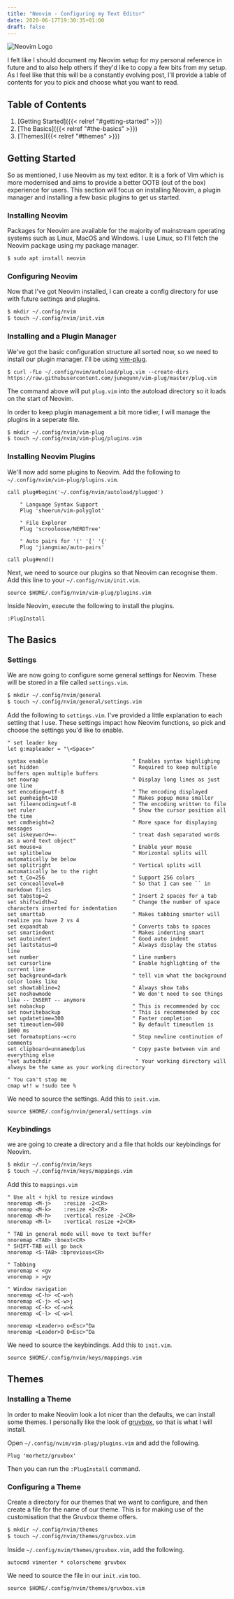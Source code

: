 ```yaml
---
title: "Neovim - Configuring my Text Editor"
date: 2020-06-17T19:30:35+01:00
draft: false
---
```


<!-- Access draft from this link: http://localhost:1313/2020/06/neovim-configuring-my-text-editor -->

![Neovim Logo](https://s.3xpl0its.xyz/2020-06-17/Neovim-logo.svg.png)

I felt like I should document my Neovim setup for my personal reference in future and to also help others if they'd like to copy a few bits from my setup. As I feel like that this will be a constantly evolving post, I'll provide a table of contents for you to pick and choose what you want to read.

## Table of Contents
1. [Getting Started]({{< relref "#getting-started" >}})
2. [The Basics]({{< relref "#the-basics" >}})
3. [Themes]({{< relref "#themes" >}})

## Getting Started
So as mentioned, I use Neovim as my text editor. It is a fork of Vim which is more modernised and aims to provide a better OOTB (out of the box) experience for users. This section will focus on installing Neovim, a plugin manager and installing a few basic plugins to get us started.

### Installing Neovim
Packages for Neovim are available for the majority of mainstream operating systems such as Linux, MacOS and Windows. I use Linux, so I'll fetch the Neovim package using my package manager.

```bash
$ sudo apt install neovim
```

### Configuring Neovim
Now that I've got Neovim installed, I can create a config directory for use with future settings and plugins.

```bash
$ mkdir ~/.config/nvim
$ touch ~/.config/nvim/init.vim
```

### Installing and a Plugin Manager
We've got the basic configuration structure all sorted now, so we need to install our plugin manager. I'll be using [vim-plug](https://github.com/junegunn/vim-plug).

```
$ curl -fLo ~/.config/nvim/autoload/plug.vim --create-dirs https://raw.githubusercontent.com/junegunn/vim-plug/master/plug.vim
```

The command above will put `plug.vim` into the autoload directory so it loads on the start of Neovim.

In order to keep plugin management a bit more tidier, I will manage the plugins in a seperate file.

```bash
$ mkdir ~/.config/nvim/vim-plug
$ touch ~/.config/nvim/vim-plug/plugins.vim
```

### Installing Neovim Plugins
We'll now add some plugins to Neovim. Add the following to `~/.config/nvim/vim-plug/plugins.vim`.

```vim
call plug#begin('~/.config/nvim/autoload/plugged')

    " Language Syntax Support
    Plug 'sheerun/vim-polyglot'

    " File Explorer
    Plug 'scrooloose/NERDTree'

    " Auto pairs for '(' '[' '{'
    Plug 'jiangmiao/auto-pairs'

call plug#end()
```

Next, we need to source our plugins so that Neovim can recognise them. Add this line to your `~/.config/nvim/init.vim`.

```vim
source $HOME/.config/nvim/vim-plug/plugins.vim
```

Inside Neovim, execute the following to install the plugins.

```vim
:PlugInstall
```

## The Basics
### Settings
We are now going to configure some general settings for Neovim. These will be stored in a file called `settings.vim`.

```bash
$ mkdir ~/.config/nvim/general
$ touch ~/.config/nvim/general/settings.vim
```

Add the following to `settings.vim`. I've provided a little explanation to each setting that I use. These settings impact how Neovim functions, so pick and choose the settings you'd like to enable.

```vim
" set leader key
let g:mapleader = "\<Space>"

syntax enable                           " Enables syntax highlighing
set hidden                              " Required to keep multiple buffers open multiple buffers
set nowrap                              " Display long lines as just one line
set encoding=utf-8                      " The encoding displayed
set pumheight=10                        " Makes popup menu smaller
set fileencoding=utf-8                  " The encoding written to file
set ruler              			        " Show the cursor position all the time
set cmdheight=2                         " More space for displaying messages
set iskeyword+=-                      	" treat dash separated words as a word text object"
set mouse=a                             " Enable your mouse
set splitbelow                          " Horizontal splits will automatically be below
set splitright                          " Vertical splits will automatically be to the right
set t_Co=256                            " Support 256 colors
set conceallevel=0                      " So that I can see `` in markdown files
set tabstop=2                           " Insert 2 spaces for a tab
set shiftwidth=2                        " Change the number of space characters inserted for indentation
set smarttab                            " Makes tabbing smarter will realize you have 2 vs 4
set expandtab                           " Converts tabs to spaces
set smartindent                         " Makes indenting smart
set autoindent                          " Good auto indent
set laststatus=0                        " Always display the status line
set number                              " Line numbers
set cursorline                          " Enable highlighting of the current line
set background=dark                     " tell vim what the background color looks like
set showtabline=2                       " Always show tabs
set noshowmode                          " We don't need to see things like -- INSERT -- anymore
set nobackup                            " This is recommended by coc
set nowritebackup                       " This is recommended by coc
set updatetime=300                      " Faster completion
set timeoutlen=500                      " By default timeoutlen is 1000 ms
set formatoptions-=cro                  " Stop newline continution of comments
set clipboard=unnamedplus               " Copy paste between vim and everything else
"set autochdir                           " Your working directory will always be the same as your working directory

" You can't stop me
cmap w!! w !sudo tee %
```

We need to source the settings. Add this to `init.vim`.

```vim
source $HOME/.config/nvim/general/settings.vim
```

### Keybindings
we are going to create a directory and a file that holds our keybindings for Neovim.

```bash
$ mkdir ~/.config/nvim/keys
$ touch ~/.config/nvim/keys/mappings.vim
```

Add this to `mappings.vim`

```vim
" Use alt + hjkl to resize windows
nnoremap <M-j>    :resize -2<CR>
nnoremap <M-k>    :resize +2<CR>
nnoremap <M-h>    :vertical resize -2<CR>
nnoremap <M-l>    :vertical resize +2<CR>

" TAB in general mode will move to text buffer
nnoremap <TAB> :bnext<CR>
" SHIFT-TAB will go back
nnoremap <S-TAB> :bprevious<CR>

" Tabbing
vnoremap < <gv
vnoremap > >gv

" Window navigation
nnoremap <C-h> <C-w>h
nnoremap <C-j> <C-w>j
nnoremap <C-k> <C-w>k
nnoremap <C-l> <C-w>l

nnoremap <Leader>o o<Esc>^Da
nnoremap <Leader>O O<Esc>^Da
```

We need to source the keybindings. Add this to `init.vim`.

```vim
source $HOME/.config/nvim/keys/mappings.vim
```

## Themes
### Installing a Theme
In order to make Neovim look a lot nicer than the defaults, we can install some themes. I personally like the look of [gruvbox](https://github.com/morhetz/gruvbox), so that is what I will install.

Open `~/.config/nvim/vim-plug/plugins.vim` and add the following.

```vim
Plug 'morhetz/gruvbox'
```

Then you can run the `:PlugInstall` command.

### Configuring a Theme
Create a directory for our themes that we want to configure, and then create a file for the name of our theme. This is for making use of the customisation that the Gruvbox theme offers.

```bash
$ mkdir ~/.config/nvim/themes
$ touch ~/.config/nvim/themes/gruvbox.vim
```

Inside `~/.config/nvim/themes/gruvbox.vim`, add the following.
```vim
autocmd vimenter * colorscheme gruvbox
```

We need to source the file in our `init.vim` too.
```vim
source $HOME/.config/nvim/themes/gruvbox.vim
```